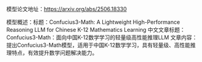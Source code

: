 模型论文地址：https://arxiv.org/abs/2506.18330

模型概述：标题：Confucius3-Math: A Lightweight High-Performance Reasoning LLM for Chinese K-12 Mathematics Learning
中文文章标题：Confucius3-Math：面向中国K-12数学学习的轻量级高性能推理LLM
文章内容：提出Confucius3-Math模型，适用于中国K-12数学学习，具有轻量级、高性能推理特点，有效提升数学问题解决能力。
